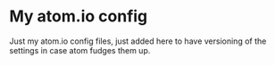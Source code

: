# My atom.io config

Just my atom.io config files, just added here to have versioning of the settings in case atom fudges them up.


